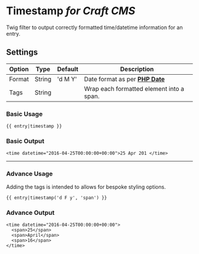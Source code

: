 # Timestamp *for Craft CMS*
Twig filter to output correctly formatted time/datetime information for an entry.

## Settings

| Option | Type   | Default | Description |
| ------ | ------ | ------- | ----------- |
| Format | String | 'd M Y' | Date format as per [**PHP Date**](http://php.net/manual/en/function.date.php)
| Tags   | String |         | Wrap each formatted element into a span.

### Basic Usage
```
{{ entry|timestamp }}
```
### Basic Output
```
<time datetime="2016-04-25T00:00:00+00:00">25 Apr 201 </time>
```
----
### Advance Usage
Adding the tags is intended to allows for bespoke styling options.
```
{{ entry|timestamp('d F y', 'span') }}
```
### Advance Output
```
<time datetime="2016-04-25T00:00:00+00:00">
  <span>25</span>
  <span>April</span>
  <span>16</span>
</time>
```
